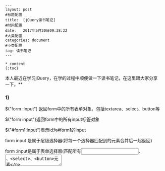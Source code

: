 

```
---
layout: post
#标题配置
title:  [jQuery读书笔记]
#时间配置
date:   2017年5月20日09:38:22
#大类配置
categories: document
#小类配置
tag: 读书笔记
---
```



```
* content
{:toc}
```







本人最近在学习jQuery，在学的过程中顺便做一下读书笔记，在这里跟大家分享一下。**



### 1)

$("form :input") 返回form中的所有表单对象，包括textarea、select、button等

$("form input")返回form中的所有input标签对象

$("#form1:input")表示id为#form1的input

form input 是属于层级选择器(将每一个选择器匹配到的元素合并后一起返回)

form :input是属于表单选择器(匹配所有<input>、<textarea>、<select>、<button>元素



### 2) 

```javascript
1. <div id = "id#b">bb</div>  
2. <div id = "id[1]">cc</div>  
```

上述div不能用普通方式来获取，例如

```javascript
1. $("#id#b");  
2. $("#id[1]");  
```

而应该用转义字符：

```javascript
1. $("#id\#b");  
2. $("#id\[1\]");  
```



### 3)

```javascript
1. $(document).ready(function(){  
2.      //...  
3. });  
4. 可以简写为  
5. $(function(){  
6.   //...  
7. })  
```



### 4)

```html
1. <div class="test">  
2.    <div style="display:none;">aa</div>  
3.    <div style="display:none;">bb</div>  
4.    <div style="display:none;">cc</div>  
5.    <div class="test" style="display:none;">dd</div>  
6. </div>  
7. <div class="test" style="display:none;">ee</div>  
8. <div class="test" style="display:none;">ff</div>  
```

下面用jquery选取：

```javascript
1. $(function(){  
2.   //注意区分类似这样的选择器  
3.   //虽然一个空格，却截然不同的效果.  
4.    var t_a = ('.test :hidden');  
5.    var t_b = ('.test:hidden');  
6.    var len_a = $t_a.length;  
7.    var len_b = $t_b.length;  
8.    ("<p>('.test :hidden')的长度为"+len_a+"</p>").appendTo("body");  //4  
9.    ("<p>('.test:hidden')的长度为"+len_b+"</p>").appendTo("body");   //3  
10. })  

```

原因是：

var $t_a = $(".test :hidden");

以上代码是选取class为"test"的元素里面的隐藏元素

而代码：

var $t_b = $(".test:hidden");

这是选取隐藏的class为“test”的元素



### 5)

detach()和remove()一样，也是从DOM中去掉匹配的元素。但是这个方法不会把匹配的元素从jQuery对象中删除，因而可以在将来再使用这些匹配的元素，与remove不同的是，所以绑定的事件、附加的数据等都会保留下来。



### 6)

$(this).clone(true).appendTo("body"); //注意参数true

在clone()方法中传递了一个参数true，它的含义是复制元素的同事复制元素中所绑定的事件，因而该元素的副本也同样具有复制功能。



### 7)

在css()方法中，如果属性中带有“-”符号，例如font-size属性，如果在设置这些属性的值得时候不带引号，那么就要用驼峰式写法，例如：

$("p").css({fontSize : "30px" , backgroundColor : "#888888"});

如果加上了引号，既可以写成"font-size",也可以写成“fontSize”。



## #8)

show()方法和hide()方法会同时修改元素的多个样式属性，即高度、宽度和不透明度；fadeOut()和fadeIn()方法智慧修改元素的不透明度；slideDown()方法和slideUp()方法智慧改变元素的高度。

9) 

```javascript
1. $("button:eq(1)").click(function () {  
2.       $("#panel").stop();//停止当前动画，继续下一个动画  
3.   });  
4.   $("button:eq(2)").click(function () {  
5.       $("#panel").stop(true);//清除元素的所有动画  
6.   });  
7.   $("button:eq(3)").click(function () {  
8.       $("#panel").stop(false,true);//让当前动画直接到达末状态 ，继续下一个动画  
9.   });  
10.   $("button:eq(4)").click(function () {  
11.       $("#panel").stop(true,true);//清除元素的所有动画，让当前动画直接到达末状态   
12.   });  

```



### 10)

animate回调函数

```javascript
 $("#panel").click(function () {  
 $(this).animate({left: "400px", height: "200px", opacity: "1"}, 3000)  
                     .animate({top: "200px", width: "200px"}, 3000, function () {  
                         $(this).css("border", "5px solid blue");  
                     })  

```



### 11)

用attr()和prop()访问对象的属性的原则：

第一个原则：只添加属性名称该属性就会生效应该使用prop()；

第一个原则：只存在true/false的属性应该使用prop()。

按照官方说明，如果是设置disable和checked这些属性，应使用prop()方法，而不是使用attr()方法。（例如在某些浏览器里，只要写了disabled属性就可以，有些则要写：disabled = “disabled”。）